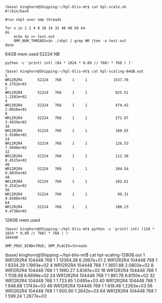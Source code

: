 

```
(base) kinghorn@Shipping:~/hpl-blis-mt$ cat hpl-scale.sh
#!/bin/bash

#run xhpl over omp threads

for n in 1 2 4 8 16 24 32 40 48 56 64
do
    echo $n >> test.out
    OMP_NUM_THREADS=$n ./xhpl | grep WR |tee -a test.out
done

```

64GB mem used 52224 NB  

```
python -c 'print( int( (64 * 1024 * 0.80 // 768) * 768 ) )'
```

```
(base) kinghorn@Shipping:~/hpl-blis-mt$ cat hpl-scaling-64GB.out 
1
WR12R2R4       52224   768     1     1            1537.76             6.1752e+01
2
WR12R2R4       52224   768     1     1             825.51             1.1503e+02
4
WR12R2R4       52224   768     1     1             474.42             2.0016e+02
8
WR12R2R4       52224   768     1     1             271.87             3.4929e+02
16
WR12R2R4       52224   768     1     1             160.65             5.9108e+02
24
WR12R2R4       52224   768     1     1             126.53             7.5048e+02
32
WR12R2R4       52224   768     1     1             112.36             8.4515e+02
40
WR12R2R4       52224   768     1     1             104.54             9.0835e+02
48
WR12R2R4       52224   768     1     1             102.61             9.2541e+02
56
WR12R2R4       52224   768     1     1              98.31             9.6588e+02
64
WR12R2R4       52224   768     1     1             100.23             9.4738e+02
```

128GB mem used 

```
(base) kinghorn@Shipping:~/hpl-blis-mt$ python -c 'print( int( (128 * 1024 * 0.80 // 768) * 768 ) )'
104448
```

```
OMP_PROC_BIND=TRUE; OMP_PLACES=threads
```
(base) kinghorn@Shipping:~/hpl-blis-mt$ cat hpl-scaling-128GB.out 
1
WR12R2R4      104448   768     1     1           12064.38             6.2967e+01
2
WR12R2R4      104448   768     1     1            6334.29             1.1993e+02
4
WR12R2R4      104448   768     1     1            3651.88             2.0802e+02
8
WR12R2R4      104448   768     1     1            1980.27             3.8361e+02
16
WR12R2R4      104448   768     1     1            1138.98             6.6696e+02
24
WR12R2R4      104448   768     1     1             861.78             8.8150e+02
32
WR12R2R4      104448   768     1     1             723.85             1.0495e+03
40
WR12R2R4      104448   768     1     1             646.88             1.1743e+03
48
WR12R2R4      104448   768     1     1             619.48             1.2263e+03
56
WR12R2R4      104448   768     1     1             600.90             1.2642e+03
64
WR12R2R4      104448   768     1     1             599.24             1.2677e+03


